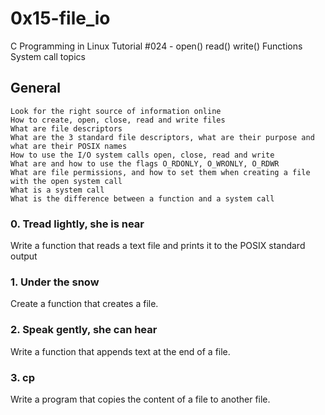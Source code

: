 # 0x15-file_io

C Programming in Linux Tutorial #024 - open() read() write() Functions 
System call topics

## General

    Look for the right source of information online
    How to create, open, close, read and write files
    What are file descriptors
    What are the 3 standard file descriptors, what are their purpose and what are their POSIX names
    How to use the I/O system calls open, close, read and write
    What are and how to use the flags O_RDONLY, O_WRONLY, O_RDWR
    What are file permissions, and how to set them when creating a file with the open system call
    What is a system call
    What is the difference between a function and a system call

### 0. Tread lightly, she is near
Write a function that reads a text file and prints it to the POSIX standard output

### 1. Under the snow
Create a function that creates a file.

### 2. Speak gently, she can hear
Write a function that appends text at the end of a file.

### 3. cp
Write a program that copies the content of a file to another file. 
